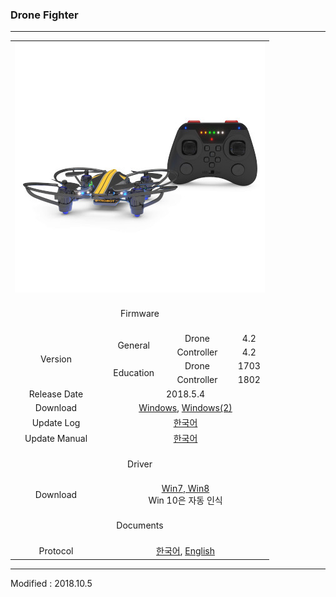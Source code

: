 ### Drone Fighter

---

<div align="center">
    <table>
        <tr>
            <td colspan="4">
                <div align="center">
                    <img src="/assets/images/products/drone_fighter_and_controller.jpg" alt="drone_fighter">
                </div>
            </td>
        </tr>
        <tr>
            <td colspan="4"><div align="center">&nbsp;<br>Firmware<br>&nbsp;</div></td>
        </tr>
        <tr>
            <td rowspan="4"><div align="center">Version</div></td>
            <td rowspan="2"><div align="center">General</div></td>
            <td><div align="center">Drone</div></td>
            <td><div align="center">4.2</div></td>
        </tr>
        <tr>
            <td><div align="center">Controller</div></td>
            <td><div align="center">4.2</div></td>
        </tr>
        <tr>
            <td rowspan="2"><div align="center">Education</div></td>
            <td><div align="center">Drone</div></td>
            <td><div align="center">1703</div></td>
        </tr>
        <tr>
            <td><div align="center">Controller</div></td>
            <td><div align="center">1802</div></td>
        </tr>
        <tr>
            <td><div align="center">Release Date</div></td>
            <td colspan="3"><div align="center">2018.5.4</div></td>
        </tr>
        <tr>
            <td><div align="center">Download</div></td>
            <td colspan="3">
                <div align="center"><a href="https://drive.google.com/open?id=1Iu085RiTYxA8CBpZ80ZGDym7qCj0ETyy" target="_blank">Windows</a>,&nbsp;<a href="https://s3.ap-northeast-2.amazonaws.com/byrobot/DroneFighter_20180504_release_4.zip" target="_blank">Windows(2)</a></div>
            </td>
        </tr>
        <tr>
            <td><div align="center">Update Log</div></td>
            <td colspan="3"><div align="center"><a href="/documents/kr/products/dronefighter2017/log/updates/firmware/">한국어</a></div></td>
        </tr>
        <tr>
            <td><div align="center">Update Manual</div></td>
            <td colspan="3"><div align="center"><a href="/documents/kr/products/dronefighter2017/manual/update/">한국어</a></div></td>
        </tr>
        <tr>
            <td colspan="4"><div align="center">&nbsp;<br>Driver<br>&nbsp;</div></td>
        </tr>
        <tr>
            <td><div align="center">Download</div></td>
            <td colspan="3">
                <div align="center"><a href="https://drive.google.com/open?id=19bmT3b8a3nEqCXzXk88lMeO7gHxyGZuY" target="_blank">Win7, Win8</a></div>
                <div align="center">Win 10은 자동 인식</div>
            </td>
        </tr>
        <tr>
            <td colspan="4"><div align="center">&nbsp;<br>Documents<br>&nbsp;</div></td>
        </tr>
        <tr>
            <td><div align="center">Protocol</div></td>
            <td colspan="3">
                <div align="center"><a href="/documents/kr/products/dronefighter2017/protocol/">한국어</a>,&nbsp;<a href="/documents/en/products/dronefighter2017/protocol/">English</a></div>
            </td>
        </tr>
    </table>
</div>

---

Modified : 2018.10.5